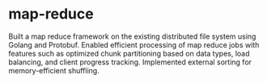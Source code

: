 # map-reduce
Built a map reduce framework on the existing distributed file system using Golang and Protobuf. Enabled efficient processing of map reduce jobs with features such as optimized chunk partitioning based on data types, load balancing, and client progress tracking. Implemented external sorting for memory-efficient shuffling.
